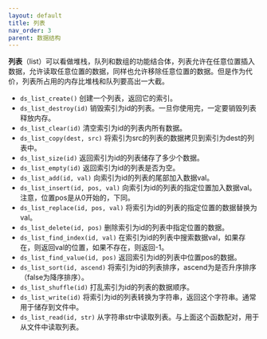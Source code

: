 ```yaml
---
layout: default
title: 列表
nav_order: 3
parent: 数据结构
---
```


**列表**（list）可以看做堆栈，队列和数组的功能结合体，列表允许在任意位置插入数据，允许读取任意位置的数据，同样也允许移除任意位置的数据。但是作为代价，列表所占用的内存比堆栈和队列要高出一大截。

* `ds_list_create()` 创建一个列表，返回它的索引。
* `ds_list_destroy(id)` 销毁索引为id的列表。一旦你使用完，一定要销毁列表释放内存。
* `ds_list_clear(id)` 清空索引为id的列表内所有数据。
* `ds_list_copy(dest, src)` 将索引为src的列表的数据拷贝到索引为dest的列表中。
* `ds_list_size(id)` 返回索引为id的列表储存了多少个数据。
* `ds_list_empty(id)` 返回索引为id的列表是否为空。
* `ds_list_add(id, val)` 向索引为id的列表的尾部加入数据val。
* `ds_list_insert(id, pos, val)` 向索引为id的列表的指定位置加入数据val。注意，位置pos是从0开始的，下同。
* `ds_list_replace(id, pos, val)` 将索引为id的列表的指定位置的数据替换为val。
* `ds_list_delete(id, pos)` 删除索引为id的列表中指定位置的数据。
* `ds_list_find_index(id, val)` 在索引为id的列表中搜索数据val，如果存在，则返回val的位置，如果不存在，则返回-1。
* `ds_list_find_value(id, pos)` 返回索引为id的列表中位置pos的数据。
* `ds_list_sort(id, ascend)` 将索引为id的列表排序，ascend为是否升序排序（false为降序排序）。
* `ds_list_shuffle(id)` 打乱索引为id的列表的数据顺序。
* `ds_list_write(id)` 将索引为id的列表转换为字符串，返回这个字符串。通常用于储存到文件中。
* `ds_list_read(id, str)` 从字符串str中读取列表。与上面这个函数配对，用于从文件中读取列表。
